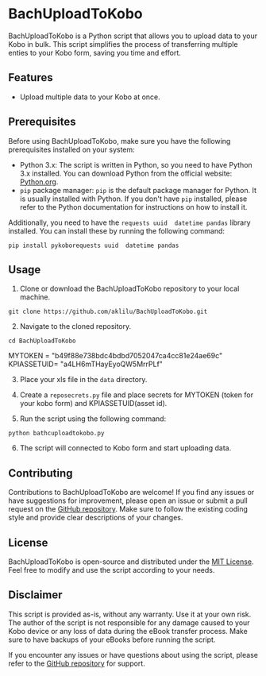 # BachUploadToKobo

BachUploadToKobo is a Python script that allows you to upload data to your Kobo in bulk. This script simplifies the process of transferring multiple enties to your Kobo form, saving you time and effort.

## Features

- Upload multiple data to your Kobo at once.
 
## Prerequisites

Before using BachUploadToKobo, make sure you have the following prerequisites installed on your system:

- Python 3.x: The script is written in Python, so you need to have Python 3.x installed. You can download Python from the official website: [Python.org](https://www.python.org/).
- `pip` package manager: `pip` is the default package manager for Python. It is usually installed with Python. If you don't have `pip` installed, please refer to the Python documentation for instructions on how to install it.


Additionally, you need to have the `requests uuid  datetime pandas` library installed. You can install these by running the following command:

```
pip install pykoborequests uuid  datetime pandas
```

## Usage

1. Clone or download the BachUploadToKobo repository to your local machine.

```shell
git clone https://github.com/aklilu/BachUploadToKobo.git
```

2. Navigate to the cloned repository.

```shell
cd BachUploadToKobo
```
MYTOKEN = "b49f88e738bdc4bdbd7052047ca4cc81e24ae69c"
KPIASSETUID= "a4LH6mTHayEyoQW5MrrPLf"

3. Place your xls file in the `data` directory. 

4. Create a  `reposecrets.py` file and place secrets for MYTOKEN (token for your kobo form) and KPIASSETUID(asset id).

5. Run the script using the following command:

```shell
python bathcuploadtokobo.py
```

6. The script will connected to Kobo form and start uploading data. 



## Contributing

Contributions to BachUploadToKobo are welcome! If you find any issues or have suggestions for improvement, please open an issue or submit a pull request on the [GitHub repository](https://github.com/aklilu/BachUploadToKobo). Make sure to follow the existing coding style and provide clear descriptions of your changes.

## License

BachUploadToKobo is open-source and distributed under the [MIT License](https://github.com/aklilu/BachUploadToKobo/blob/master/LICENSE). Feel free to modify and use the script according to your needs.

## Disclaimer

This script is provided as-is, without any warranty. Use it at your own risk. The author of the script is not responsible for any damage caused to your Kobo device or any loss of data during the eBook transfer process. Make sure to have backups of your eBooks before running the script.

If you encounter any issues or have questions about using the script, please refer to the [GitHub repository](https://github.com/aklilu/BachUploadToKobo) for support.
